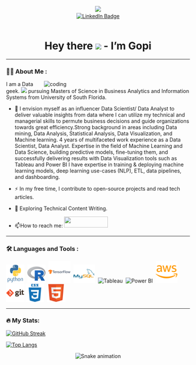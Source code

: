 <div id="header" align="center">
  <img src="https://media.giphy.com/media/M9gbBd9nbDrOTu1Mqx/giphy.gif" width="100"/>
  <div id="badges">
    <a href="https://www.linkedin.com/in/gopichand-yenikapalli-usf/">
      <img src="https://img.shields.io/badge/LinkedIn-blue?style=for-the-badge&logo=linkedin&logoColor=white" alt="LinkedIn Badge"/>
    </a>
  </div>
  <img src="https://komarev.com/ghpvc/?username=Asrst&style=flat-square&color=blue" alt=""/>
  <h1>
    Hey there
    <img src="https://media.giphy.com/media/hvRJCLFzcasrR4ia7z/giphy.gif" width="30px"/>
     -  I’m Gopi
  </h1>
</div>

---

### :man_technologist: About Me :
<img align="right" alt="coding" width="400" src="https://camo.githubusercontent.com/5ddf73ad3a205111cf8c686f687fc216c2946a75005718c8da5b837ad9de78c9/68747470733a2f2f7468756d62732e6766796361742e636f6d2f4576696c4e657874446576696c666973682d736d616c6c2e676966">

I am a Data geek. <img src="https://media.giphy.com/media/WUlplcMpOCEmTGBtBW/giphy.gif" width="30"> pursuing Masters of Science in Business Analytics and Information Systems from University of South Florida.

- :telescope: I envision myself as an influencer Data Scientist/ Data Analyst to deliver valuable insights from data where I can utilize my technical and managerial skills to permute business decisions and guide organizations towards great efficiency.Strong background in areas including Data mining, Data Analysis, Statistical Analysis, Data Visualization, and Machine learning. 4 years of multifaceted work experience as a Data Scientist, Data Analyst. Expertise in the field of Machine Learning and Data Science, building predictive models, fine-tuning them, and successfully delivering results with Data Visualization tools such as Tableau and Power BI I have expertise in training & deploying machine learning models, deep learning use-cases (NLP), ETL, data pipelines, and dashboarding.

- :zap: In my free time, I contribute to open-source projects and read tech articles.

- :seedling: Exploring Technical Content Writing.

- :mailbox:How to reach me: <a href="https://www.linkedin.com/in/gopichand-yenikapalli-usf/" target="_blank"><img src="https://img.shields.io/badge/-LinkedIn-%230077B5?style=for-the-badge&logo=linkedin&logoColor=white" target="_blank" width="120" height="30" ></a> 
---

### :hammer_and_wrench: Languages and Tools :
<div>
  <img src="https://github.com/devicons/devicon/blob/master/icons/python/python-original-wordmark.svg" title="Python" alt="Python" width="50" height="50"/>&nbsp;
  <img src="https://github.com/devicons/devicon/blob/master/icons/r/r-original.svg" title="R" alt="R" width="50" height="50"/>&nbsp;
  <img src="https://github.com/devicons/devicon/blob/master/icons/tensorflow/tensorflow-original-wordmark.svg" title="TensorFlow" alt="TensorFlow" width="60" height="60"/>&nbsp;
   <img src="https://github.com/devicons/devicon/blob/master/icons/mysql/mysql-original-wordmark.svg" title="MySQL"  alt="MySQL" width="60" height="50"/>&nbsp;
  <img src="https://assets.blogs.bsu.edu/wp-content/uploads/sites/38/2023/02/24133338/Tableau-Logo-1536x864.png" title="Tableau"  alt="Tableau" width="50" height="50"/>&nbsp;
  <img src="https://cdn.windowsreport.com/wp-content/uploads/2019/07/Fix-power-bi-cant-find-app-930x620.jpg" title="Power BI"  alt="Power BI" width="50" height="50"/>&nbsp;
   <img src="https://github.com/devicons/devicon/blob/master/icons/amazonwebservices/amazonwebservices-plain-wordmark.svg" title="AWS" alt="AWS" width="60" height="60"/>&nbsp;
   <img src="https://github.com/devicons/devicon/blob/master/icons/git/git-original-wordmark.svg" title="Git" **alt="Git" width="50" height="50"/>
  <img src="https://github.com/devicons/devicon/blob/master/icons/css3/css3-plain-wordmark.svg"  title="CSS3" alt="CSS" width="50" height="50"/>&nbsp;
  <img src="https://github.com/devicons/devicon/blob/master/icons/html5/html5-original.svg" title="HTML5" alt="HTML" width="50" height="50"/>&nbsp;
  
  ---

### :fire: My Stats:
[![GitHub Streak](https://streak-stats.demolab.com/?user=GopiChandYenikapalli)](https://git.io/streak-stats)

[![Top Langs](https://github-readme-stats.vercel.app/api/top-langs/?username=GopiChandYenikapalli&layout=compact&theme=vision-friendly-dark)](https://github.com/anuraghazra/github-readme-stats)


<div align="center">

  ![Snake animation](https://github.com/danielbped/danielbped/blob/output/github-contribution-grid-snake.svg)
  
</div>


<!---
(https://github.com/anuraghazra/github-readme-stats)
![GopiChandYenikapalli's GitHub stats](https://github-readme-stats.vercel.app/api?username=anuraghazra&show_icons=true&theme=transparent)
GopiChandYenikapalli/GopiChandYenikapalli is a ✨ special ✨ repository because its `README.md` (this file) appears on your GitHub profile.
You can click the Preview link to take a look at your changes.
--->
